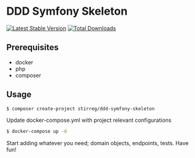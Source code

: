 # DDD Symfony Skeleton

[![Latest Stable Version](https://poser.pugx.org/stirreg/ddd-symfony-skeleton/v/stable)](https://packagist.org/packages/stirreg/ddd-symfony-skeleton)
[![Total Downloads](https://poser.pugx.org/stirreg/ddd-symfony-skeleton/downloads)](https://packagist.org/packages/stirreg/ddd-symfony-skeleton)

## Prerequisites
- docker
- php
- composer

## Usage

``` bash
$ composer create-project stirreg/ddd-symfony-skeleton
```

Update docker-compose.yml with project relevant configurations

``` bash
$ docker-compose up -d
```

Start adding whatever you need; domain objects, endpoints, tests. Have fun!
